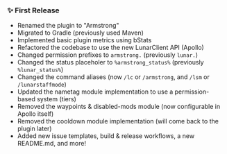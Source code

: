 ### ✨ First Release
- Renamed the plugin to "Armstrong"
- Migrated to Gradle (previously used Maven)
- Implemented basic plugin metrics using bStats
- Refactored the codebase to use the new LunarClient API (Apollo)
- Changed permission prefixes to `armstrong.` (previously `lunar.`)
- Changed the status placeholer to `%armstrong_status%` (previously `%lunar_status%`)
- Changed the command aliases (now `/lc` or `/armstrong`, and `/lsm` or `/lunarstaffmode`)
- Updated the nametag module implementation to use a permission-based system (tiers)
- Removed the waypoints & disabled-mods module (now configurable in Apollo itself)
- Removed the cooldown module implementation (will come back to the plugin later)
- Added new issue templates, build & release workflows, a new README.md, and more!
